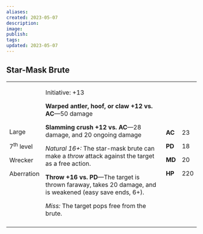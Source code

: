 ```yaml
---
aliases: 
created: 2023-05-07
description: 
image: 
publish: 
tags: 
updated: 2023-05-07
---
```


## Star-Mask Brute

<table>
<colgroup>
<col style="width: 16%" />
<col style="width: 71%" />
<col style="width: 5%" />
<col style="width: 6%" />
</colgroup>
<tbody>
<tr class="odd">
<td><p>Large</p>
<p>7<sup>th</sup> level</p>
<p>Wrecker</p>
<p>Aberration</p></td>
<td><p>Initiative: +13</p>
<p><strong>Warped antler, hoof, or claw +12 vs. AC</strong>—50
damage</p>
<p><strong>Slamming crush +12 vs. AC</strong>—28 damage, and 20 ongoing
damage</p>
<p><em>Natural 16+:</em> The star-mask brute can make a <em>throw</em>
attack against the target as a free action.</p>
<p><strong>Throw +16 vs. PD</strong>—The target is thrown faraway, takes
20 damage, and is weakened (easy save ends, 6+).</p>
<p><em>Miss:</em> The target pops free from the brute.</p></td>
<td><p><strong>AC</strong></p>
<p><strong>PD</strong></p>
<p><strong>MD</strong></p>
<p><strong>HP</strong></p></td>
<td><p>23</p>
<p>18</p>
<p>20</p>
<p>220</p></td>
</tr>
<tr class="even">
<td></td>
<td></td>
<td></td>
<td></td>
</tr>
</tbody>
</table>

